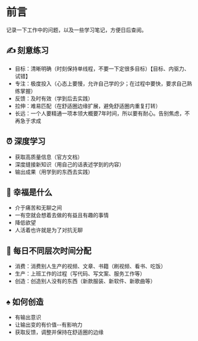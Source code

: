 # 前言

记录一下工作中的问题，以及一些学习笔记，方便日后查阅。

## :writing_hand: 刻意练习

- 目标：清晰明确（时刻保持单线程，不要一下定很多目标）【目标、内驱力、试错】
- 专注：极度投入（心态上要慢，允许自己学的少；在过程中要快，要求自己熟练掌握）
- 反馈：及时有效（学到后去实践）
- 拉伸：难易匹配（在舒适圈边缘扩展，避免舒适圈内重复打转）
- 长远：一个人要精通一项本领大概要7年时间，所以要有耐心。告别焦虑，不再急于求成

## :alarm_clock: 深度学习

- 获取高质量信息（官方文档）
- 深度缝接新知识（用自己的话表述学到的内容）
- 输出成果（用学到的东西去实践）

## :orange: 幸福是什么

- 介于痛苦和无聊之间
- 一有空就会想着去做的有益且有趣的事情
- 降低欲望
- 人活着也许就是为了对抗无聊

## :vertical_traffic_light: 每日不同层次时间分配

- 消费：消费别人生产的视频、文章、书籍（刷视频、看书、吃饭）
- 生产：上班工作的过程（写代码、写文案、服务工作等）
- 创造：创造别人没有的东西（新款服装、新软件、新歌曲等）

## :spades: 如何创造

- 有输出意识
- 让输出变的有价值--有影响力
- 获取反馈，调整并保持在舒适圈的边缘
